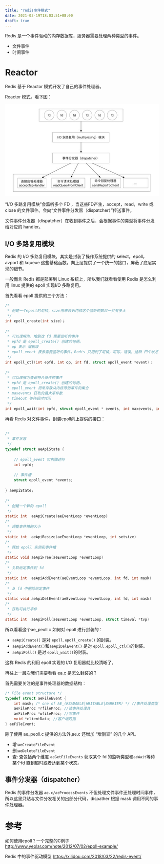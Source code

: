 ```yaml
---
title: "redis事件模式"
date: 2021-03-19T18:03:51+08:00
draft: true
---
```


Redis 是一个事件驱动的内存数据库，服务器需要处理两种类型的事件。

- 文件事件
- 时间事件



# Reactor 

Redis 基于 Reactor 模式开发了自己的事件处理器。

 Reactor 模式。看下图：

![image-20210318114026002](image-20210318114026002.png)



“I/O 多路复用模块”会监听多个 FD ，当这些FD产生，accept，read，write 或 close 的文件事件。会向“文件事件分发器（dispatcher）”传送事件。

文件事件分发器（dispatcher）在收到事件之后，会根据事件的类型将事件分发给对应的 handler。



## I/O 多路复用模块

Redis 的 I/O 多路复用模块，其实是封装了操作系统提供的 select，epoll，avport 和 kqueue 这些基础函数。向上层提供了一个统一的接口，屏蔽了底层实现的细节。

一般而言 Redis 都是部署到 Linux 系统上，所以我们就看看使用 Redis 是怎么利用 linux 提供的 epoll 实现I/O 多路复用。



首先看看 epoll 提供的三个方法：

```c
/*
 * 创建一个epoll的句柄，size用来告诉内核这个监听的数目一共有多大
 */
int epoll_create(int size)；

/*
 * 可以理解为，增删改 fd 需要监听的事件
 * epfd 是 epoll_create() 创建的句柄。
 * op 表示 增删改
 * epoll_event 表示需要监听的事件，Redis 只用到了可读，可写，错误，挂断 四个状态
 */
int epoll_ctl(int epfd, int op, int fd, struct epoll_event *event)；

/*
 * 可以理解为查询符合条件的事件
 * epfd 是 epoll_create() 创建的句柄。
 * epoll_event 用来存放从内核得到事件的集合
 * maxevents 获取的最大事件数
 * timeout 等待超时时间
 */
int epoll_wait(int epfd, struct epoll_event * events, int maxevents, int timeout);
```



再看 Redis 对文件事件，封装epoll向上提供的接口：

```c

/*
 * 事件状态
 */
typedef struct aeApiState {

    // epoll_event 实例描述符
    int epfd;

    // 事件槽
    struct epoll_event *events;

} aeApiState;

/*
 * 创建一个新的 epoll 
 */
static int  aeApiCreate(aeEventLoop *eventLoop)
/*
 * 调整事件槽的大小
 */
static int  aeApiResize(aeEventLoop *eventLoop, int setsize)
/*
 * 释放 epoll 实例和事件槽
 */
static void aeApiFree(aeEventLoop *eventLoop)
/*
 * 关联给定事件到 fd
 */
static int  aeApiAddEvent(aeEventLoop *eventLoop, int fd, int mask)
/*
 * 从 fd 中删除给定事件
 */
static void aeApiDelEvent(aeEventLoop *eventLoop, int fd, int mask)
/*
 * 获取可执行事件
 */
static int  aeApiPoll(aeEventLoop *eventLoop, struct timeval *tvp)


```

所以看看这个ae_peoll.c 如何对 epoll 进行封装的：

- `aeApiCreate()` 是对 `epoll.epoll_create()` 的封装。
- `aeApiAddEvent()`和`aeApiDelEvent()` 是对 `epoll.epoll_ctl()`的封装。
- `aeApiPoll()` 是对 `epoll_wait()`的封装。

这样 Redis 的利用 epoll 实现的 I/O 复用器就比较清晰了。





再往上一层次我们需要看看 ea.c 是怎么封装的？

首先需要关注的是事件处理器的数据结构：

```c
/* File event structure */
typedef struct aeFileEvent {
    int mask; /* one of AE_(READABLE|WRITABLE|BARRIER) */ //事件处理类型
    aeFileProc *rfileProc; //读事件处理其
    aeFileProc *wfileProc; //写事件
    void *clientData; //客户端数据
} aeFileEvent;

```



除了使用 ae_peoll.c 提供的方法外,ae.c 还增加 “增删查” 的几个 API。

- 增:`aeCreateFileEvent`
- 删:`aeDeleteFileEvent`
- 查: 查包括两个维度 `aeGetFileEvents` 获取某个 fd 的监听类型和`aeWait`等待某个fd 直到超时或者达到某个状态。



## 事件分发器（dispatcher）

Redis 的事件分发器 `ae.c/aeProcessEvents` 不但处理文件事件还处理时间事件，所以这里只贴与文件分发相关的出部分代码，dispather 根据 mask 调用不同的事件处理器。







# 参考

如何使用epoll？一个完整的C例子 http://www.yeolar.com/note/2012/07/02/epoll-example/

Redis 中的事件驱动模型 https://xilidou.com/2018/03/22/redis-event/

